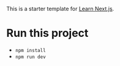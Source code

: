 This is a starter template for [Learn Next.js](https://nextjs.org/learn).
# Run this project
- `npm install`
- `npm run dev`